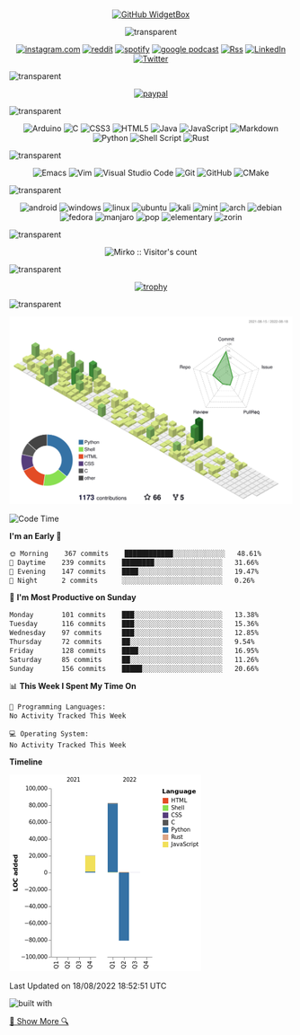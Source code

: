 #
 
<div align="center">
 
 [![GitHub WidgetBox](https://github-widgetbox.vercel.app/api/profile?username=Mirko-r&data=followers,repositories,stars,commits)](https://github.com/Jurredr/github-widgetbox)

![transparent](https://capsule-render.vercel.app/api?type=transparent&fontColor=703ee5&text=Social&height=150&fontSize=60)
 
[![instagram.com](https://img.shields.io/badge/Instagram-E4405F?style=for-the-badge&logo=instagram&logoColor=white)](https://instagram.com/mirko_rovere/)
[![reddit](https://img.shields.io/badge/Reddit-FF4500?style=for-the-badge&logo=reddit&logoColor=white)](https://reddit.com/user/mirkou)
[![spotify](https://img.shields.io/badge/Spotify-1ED760?&style=for-the-badge&logo=spotify&logoColor=white)](https://open.spotify.com/show/58cchaSIqWwuQ9pRYeX4kY)
[![google podcast](https://img.shields.io/badge/Google_Podcasts-4285F4?style=for-the-badge&logo=google-podcasts&logoColor=white)](https://www.google.com/podcasts?feed=aHR0cHM6Ly9hbmNob3IuZm0vcy8zZTQ0ZTMzMC9wb2RjYXN0L3Jzcw==)
[![Rss](https://img.shields.io/badge/rss-F88900?style=for-the-badge&logo=rss&logoColor=white)](https://mirko-r.github.io/blog/feed.xml)
[![LinkedIn](https://img.shields.io/badge/linkedin-%230077B5.svg?style=for-the-badge&logo=linkedin&logoColor=white)](https://www.linkedin.com/in/mirko-rovere-695a67203)
[![Twitter](https://img.shields.io/badge/Twitter-%231DA1F2.svg?style=for-the-badge&logo=Twitter&logoColor=white)](https://twitter.com/RovereMirko)

</div>

![transparent](https://capsule-render.vercel.app/api?type=transparent&fontColor=703ee5&text=Support&height=150&fontSize=60&desc=My%20Work&descAlignY=75&descAlign=60)

<div align="center">

[![paypal](https://img.shields.io/badge/PayPal-00457C?style=for-the-badge&logo=paypal&logoColor=white)](https://paypal.me/stupidamentepod)

</div>

![transparent](https://capsule-render.vercel.app/api?type=transparent&fontColor=703ee5&text=Language&height=150&fontSize=60&desc=That%20I%20Know&descAlignY=75&descAlign=60)

<div align="center">

![Arduino](https://img.shields.io/badge/-Arduino-00979D?style=for-the-badge&logo=Arduino&logoColor=white) 
![C](https://img.shields.io/badge/c-%2300599C.svg?style=for-the-badge&logo=c&logoColor=white) 
![CSS3](https://img.shields.io/badge/css3-%231572B6.svg?style=for-the-badge&logo=css3&logoColor=white) 
![HTML5](https://img.shields.io/badge/html5-%23E34F26.svg?style=for-the-badge&logo=html5&logoColor=white) 
![Java](https://img.shields.io/badge/java-%23ED8B00.svg?style=for-the-badge&logo=java&logoColor=white) 
![JavaScript](https://img.shields.io/badge/javascript-%23323330.svg?style=for-the-badge&logo=javascript&logoColor=%23F7DFE) 
![Markdown](https://img.shields.io/badge/markdown-%23000000.svg?style=for-the-badge&logo=markdown&logoColor=white)
![Python](https://img.shields.io/badge/python-3670A0?style=for-the-badge&logo=python&logoColor=ffdd54)
![Shell Script](https://img.shields.io/badge/shell_script-%23121011.svg?style=for-the-badge&logo=gnu-bash&logoColor=white) 
![Rust](https://img.shields.io/badge/rust-%23000000.svg?style=for-the-badge&logo=rust&logoColor=white)
 
</div>

![transparent](https://capsule-render.vercel.app/api?type=transparent&fontColor=703ee5&text=Other%20Stuffs&height=150&fontSize=60&desc=That%20I%20Know&descAlignY=75&descAlign=60)

<div align="center">

![Emacs](https://img.shields.io/badge/Emacs-%237F5AB6.svg?&style=for-the-badge&logo=gnu-emacs&logoColor=white) ![Vim](https://img.shields.io/badge/VIM-%2311AB00.svg?style=for-the-badge&logo=vim&logoColor=white) ![Visual Studio Code](https://img.shields.io/badge/Visual%20Studio%20Code-0078d7.svg?style=for-the-badge&logo=visual-studio-code&logoColor=white) ![Git](https://img.shields.io/badge/git-%23F05033.svg?style=for-the-badge&logo=git&logoColor=white) ![GitHub](https://img.shields.io/badge/github-%23121011.svg?style=for-the-badge&logo=github&logoColor=white) ![CMake](https://img.shields.io/badge/CMake-%23008FBA.svg?style=for-the-badge&logo=cmake&logoColor=white)

</div>

![transparent](https://capsule-render.vercel.app/api?type=transparent&fontColor=703ee5&text=OS&height=150&fontSize=60&desc=That%20I%20Know&descAlignY=75&descAlign=60)

<div align="center">

![android](https://img.shields.io/badge/Android-3DDC84?style=for-the-badge&logo=android&logoColor=white) ![windows](https://img.shields.io/badge/Windows-0078D6?style=for-the-badge&logo=windows&logoColor=white) ![linux](https://img.shields.io/badge/Linux-FCC624?style=for-the-badge&logo=linux&logoColor=black) ![ubuntu](https://img.shields.io/badge/Ubuntu-E95420?style=for-the-badge&logo=ubuntu&logoColor=white) ![kali](https://img.shields.io/badge/Kali_Linux-557C94?style=for-the-badge&logo=kali-linux&logoColor=white) ![mint](https://img.shields.io/badge/Linux_Mint-87CF3E?style=for-the-badge&logo=linux-mint&logoColor=white) ![arch](https://img.shields.io/badge/Arch_Linux-1793D1?style=for-the-badge&logo=arch-linux&logoColor=white) ![debian](https://img.shields.io/badge/Debian-A81D33?style=for-the-badge&logo=debian&logoColor=white) ![fedora](https://img.shields.io/badge/Fedora-294172?style=for-the-badge&logo=fedora&logoColor=white) ![manjaro](https://img.shields.io/badge/manjaro-35BF5C?style=for-the-badge&logo=manjaro&logoColor=white) ![pop](https://img.shields.io/badge/Pop!_OS-48B9C7?style=for-the-badge&logo=Pop!_OS&logoColor=white) ![elementary](https://img.shields.io/badge/Elementary%20OS-64BAFF?style=for-the-badge&logo=elementary&logoColor=white) ![zorin](https://img.shields.io/badge/Zorin%20OS-0CC1F3?style=for-the-badge&logo=zorin&logoColor=white)

</div>

![transparent](https://capsule-render.vercel.app/api?type=transparent&fontColor=703ee5&text=Visitor's&height=150&fontSize=60&desc=Count&descAlignY=75&descAlign=60)

<div align="center">

![Mirko :: Visitor's count](https://profile-counter.glitch.me/{Mirko-r}/count.svg)

</div>

![transparent](https://capsule-render.vercel.app/api?type=transparent&fontColor=703ee5&text=My&height=150&fontSize=60&desc=Trophies&descAlignY=75&descAlign=60)

<div align="center">

[![trophy](https://github-profile-trophy.vercel.app/?username=Mirko-r)](https://github.com/ryo-ma/github-profile-trophy)

</div>

![transparent](https://capsule-render.vercel.app/api?type=transparent&fontColor=703ee5&text=Github&height=150&fontSize=60&desc=Stats&descAlignY=75&descAlign=60)

<div align="center">
 
![](./profile-3d-contrib/profile-green-animate.svg)

</div>

<!--START_SECTION:waka-->
![Code Time](http://img.shields.io/badge/Code%20Time-191%20hrs%2025%20mins-blue)

**I'm an Early 🐤** 

```text
🌞 Morning    367 commits    ████████████░░░░░░░░░░░░░   48.61% 
🌆 Daytime    239 commits    ████████░░░░░░░░░░░░░░░░░   31.66% 
🌃 Evening    147 commits    ████░░░░░░░░░░░░░░░░░░░░░   19.47% 
🌙 Night      2 commits      ░░░░░░░░░░░░░░░░░░░░░░░░░   0.26%

```
📅 **I'm Most Productive on Sunday** 

```text
Monday       101 commits    ███░░░░░░░░░░░░░░░░░░░░░░   13.38% 
Tuesday      116 commits    ███░░░░░░░░░░░░░░░░░░░░░░   15.36% 
Wednesday    97 commits     ███░░░░░░░░░░░░░░░░░░░░░░   12.85% 
Thursday     72 commits     ██░░░░░░░░░░░░░░░░░░░░░░░   9.54% 
Friday       128 commits    ████░░░░░░░░░░░░░░░░░░░░░   16.95% 
Saturday     85 commits     ██░░░░░░░░░░░░░░░░░░░░░░░   11.26% 
Sunday       156 commits    █████░░░░░░░░░░░░░░░░░░░░   20.66%

```


📊 **This Week I Spent My Time On** 

```text
💬 Programming Languages: 
No Activity Tracked This Week

💻 Operating System: 
No Activity Tracked This Week

```

**Timeline**

![Chart not found](https://raw.githubusercontent.com/Mirko-r/Mirko-r/main/charts/bar_graph.png) 


 Last Updated on 18/08/2022 18:52:51 UTC
<!--END_SECTION:waka-->

![built with](http://ForTheBadge.com/images/badges/built-by-developers.svg)

[🔎 Show More 🔍](https://github.com/Mirko-r?tab="repositories")
